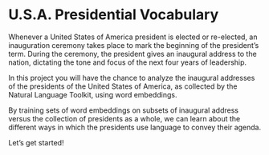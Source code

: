 # U.S.A. Presidential Vocabulary

Whenever a United States of America president is elected or re-elected, an inauguration ceremony takes place to mark the beginning of the president’s term. During the ceremony, the president gives an inaugural address to the nation, dictating the tone and focus of the next four years of leadership.

In this project you will have the chance to analyze the inaugural addresses of the presidents of the United States of America, as collected by the Natural Language Toolkit, using word embeddings.

By training sets of word embeddings on subsets of inaugural address versus the collection of presidents as a whole, we can learn about the different ways in which the presidents use language to convey their agenda.

Let’s get started!
